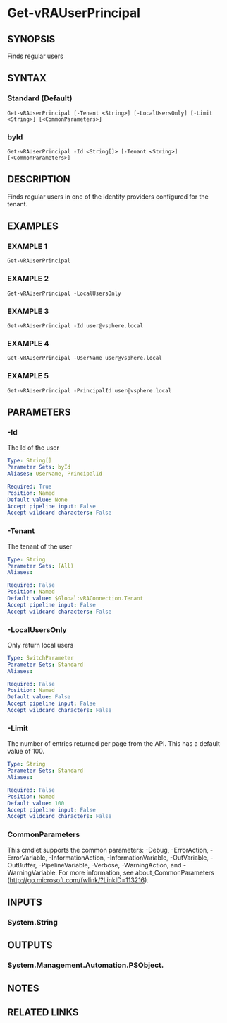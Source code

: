 # Get-vRAUserPrincipal

## SYNOPSIS
Finds regular users

## SYNTAX

### Standard (Default)
```
Get-vRAUserPrincipal [-Tenant <String>] [-LocalUsersOnly] [-Limit <String>] [<CommonParameters>]
```

### byId
```
Get-vRAUserPrincipal -Id <String[]> [-Tenant <String>] [<CommonParameters>]
```

## DESCRIPTION
Finds regular users in one of the identity providers configured for the tenant.

## EXAMPLES

### EXAMPLE 1
```
Get-vRAUserPrincipal
```

### EXAMPLE 2
```
Get-vRAUserPrincipal -LocalUsersOnly
```

### EXAMPLE 3
```
Get-vRAUserPrincipal -Id user@vsphere.local
```

### EXAMPLE 4
```
Get-vRAUserPrincipal -UserName user@vsphere.local
```

### EXAMPLE 5
```
Get-vRAUserPrincipal -PrincipalId user@vsphere.local
```

## PARAMETERS

### -Id
The Id of the user

```yaml
Type: String[]
Parameter Sets: byId
Aliases: UserName, PrincipalId

Required: True
Position: Named
Default value: None
Accept pipeline input: False
Accept wildcard characters: False
```

### -Tenant
The tenant of the user

```yaml
Type: String
Parameter Sets: (All)
Aliases:

Required: False
Position: Named
Default value: $Global:vRAConnection.Tenant
Accept pipeline input: False
Accept wildcard characters: False
```

### -LocalUsersOnly
Only return local users

```yaml
Type: SwitchParameter
Parameter Sets: Standard
Aliases:

Required: False
Position: Named
Default value: False
Accept pipeline input: False
Accept wildcard characters: False
```

### -Limit
The number of entries returned per page from the API.
This has a default value of 100.

```yaml
Type: String
Parameter Sets: Standard
Aliases:

Required: False
Position: Named
Default value: 100
Accept pipeline input: False
Accept wildcard characters: False
```

### CommonParameters
This cmdlet supports the common parameters: -Debug, -ErrorAction, -ErrorVariable, -InformationAction, -InformationVariable, -OutVariable, -OutBuffer, -PipelineVariable, -Verbose, -WarningAction, and -WarningVariable.
For more information, see about_CommonParameters (http://go.microsoft.com/fwlink/?LinkID=113216).

## INPUTS

### System.String

## OUTPUTS

### System.Management.Automation.PSObject.

## NOTES

## RELATED LINKS
